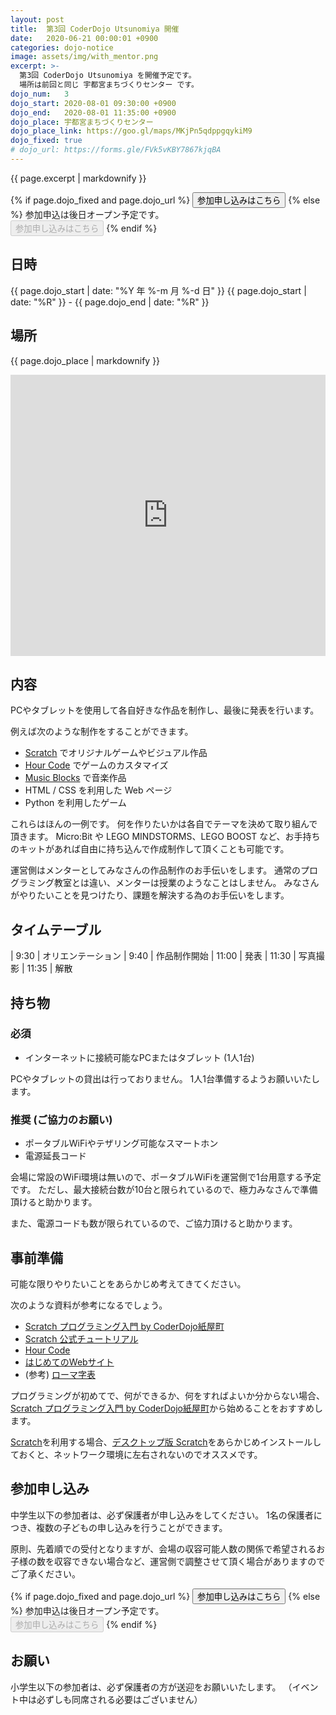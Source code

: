 ```yaml
---
layout: post
title:  第3回 CoderDojo Utsunomiya 開催
date:   2020-06-21 00:00:01 +0900
categories: dojo-notice
image: assets/img/with_mentor.png
excerpt: >-
  第3回 CoderDojo Utsunomiya を開催予定です。
  場所は前回と同じ 宇都宮まちづくりセンター です。
dojo_num:   3
dojo_start: 2020-08-01 09:30:00 +0900
dojo_end:   2020-08-01 11:35:00 +0900
dojo_place: 宇都宮まちづくりセンター
dojo_place_link: https://goo.gl/maps/MKjPn5qdppgqykiM9
dojo_fixed: true
# dojo_url: https://forms.gle/FVk5vKBY7867kjqBA
---
```


{{ page.excerpt | markdownify }}

{% if page.dojo_fixed and page.dojo_url %}
<a href="{{ page.dojo_url }}"><button class="uk-button uk-button-primary">参加申し込みはこちら</button></a>
{% else %}
参加申込は後日オープン予定です。<br>
<button class="uk-button uk-button-primary" disabled>参加申し込みはこちら</button>
{% endif %}

## 日時

{{ page.dojo_start | date: "%Y 年 %-m 月 %-d 日" }}
{{ page.dojo_start | date: "%R" }} - {{ page.dojo_end | date: "%R" }}


## 場所

{{ page.dojo_place | markdownify }}

<div class="uk-container">
<iframe src="https://www.google.com/maps/embed?pb=!1m14!1m8!1m3!1d1602.368345526809!2d139.910926!3d36.5604613!3m2!1i1024!2i768!4f13.1!3m3!1m2!1s0x0000000000000000%3A0xa093a5ce5a95813b!2z5a6H6YO95a6u5biCIOOBvuOBoeOBpeOBj-OCiuOCu-ODs-OCv-ODvA!5e0!3m2!1sja!2sjp!4v1591151384244!5m2!1sja!2sjp" width="100%" height="450" frameborder="0" style="border:0;" allowfullscreen="" aria-hidden="false" tabindex="0"></iframe>
</div>


## 内容

PCやタブレットを使用して各自好きな作品を制作し、最後に発表を行います。

例えば次のような制作をすることができます。

* [Scratch][] でオリジナルゲームやビジュアル作品
* [Hour Code][] でゲームのカスタマイズ
* [Music Blocks][] で音楽作品
* HTML / CSS を利用した Web ページ
* Python を利用したゲーム

これらはほんの一例です。
何を作りたいかは各自でテーマを決めて取り組んで頂きます。
Micro:Bit や LEGO MINDSTORMS、LEGO BOOST など、お手持ちのキットがあれば自由に持ち込んで作成制作して頂くことも可能です。


運営側はメンターとしてみなさんの作品制作のお手伝いをします。
通常のプログラミング教室とは違い、メンターは授業のようなことはしません。
みなさんがやりたいことを見つけたり、課題を解決する為のお手伝いをします。

## タイムテーブル

|  9:30 | オリエンテーション
|  9:40 | 作品制作開始
| 11:00 | 発表
| 11:30 | 写真撮影
| 11:35 | 解散


## 持ち物

### 必須

* インターネットに接続可能なPCまたはタブレット (1人1台)

PCやタブレットの貸出は行っておりません。
1人1台準備するようお願いいたします。

### 推奨 (ご協力のお願い)

* ポータブルWiFiやテザリング可能なスマートホン
* 電源延長コード

会場に常設のWiFi環境は無いので、ポータブルWiFiを運営側で1台用意する予定です。
ただし、最大接続台数が10台と限られているので、極力みなさんで準備頂けると助かります。

また、電源コードも数が限られているので、ご協力頂けると助かります。


## 事前準備

可能な限りやりたいことをあらかじめ考えてきてください。

次のような資料が参考になるでしょう。

* [Scratch プログラミング入門 by CoderDojo紙屋町][Kamiya-cho PDF]
* [Scratch 公式チュートリアル][Scratch Tutorial]
* [Hour Code][]
* [はじめてのWebサイト](http://www.coderdojo-hiroshima.com/My_first_website_ja.pdf)
* (参考) [ローマ字表](https://happylilac.net/roman-hyo2.pdf)

プログラミングが初めてで、何ができるか、何をすればよいか分からない場合、[Scratch プログラミング入門 by CoderDojo紙屋町][Kamiya-cho PDF]から始めることをおすすめします。

[Scratch][]を利用する場合、[デスクトップ版 Scratch][Scratch Desktop]をあらかじめインストールしておくと、ネットワーク環境に左右されないのでオススメです。


## 参加申し込み

中学生以下の参加者は、必ず保護者が申し込みをしてください。
1名の保護者につき、複数の子どもの申し込みを行うことができます。

原則、先着順での受付となりますが、会場の収容可能人数の関係で希望されるお子様の数を収容できない場合など、運営側で調整させて頂く場合がありますのでご了承ください。

{% if page.dojo_fixed and page.dojo_url %}
<a href="{{ page.dojo_url }}"><button class="uk-button uk-button-primary">参加申し込みはこちら</button></a>
{% else %}
参加申込は後日オープン予定です。<br>
<button class="uk-button uk-button-primary" disabled>参加申し込みはこちら</button>
{% endif %}


## お願い

小学生以下の参加者は、必ず保護者の方が送迎をお願いいたします。
（イベント中は必ずしも同席される必要はございません）


[Scratch]: https://scratch.mit.edu/
[Scratch Desktop]: https://scratch.mit.edu/download
[Scratch Tutorial]: https://scratch.mit.edu/ideas
[Hour Code]: https://hourofcode.com/jp/learn
[Music Blocks]: https://musicblocks.sugarlabs.org/
[Kamiya-cho PDF]: https://www.coderdojo-hiroshima.com/wp-content/uploads/2019/01/coderdojo-kamiyacho-beginner.pdf
